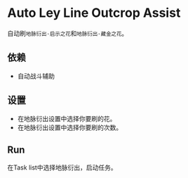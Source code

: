 # Auto Ley Line Outcrop Assist


自动刷`地脉衍出·启示之花`和`地脉衍出·藏金之花`。

## 依赖


- 自动战斗辅助

## 设置


- 在地脉衍出设置中选择你要刷的花。
- 在地脉衍出设置中选择你要刷的次数。

## Run


在Task list中选择地脉衍出，启动任务。

